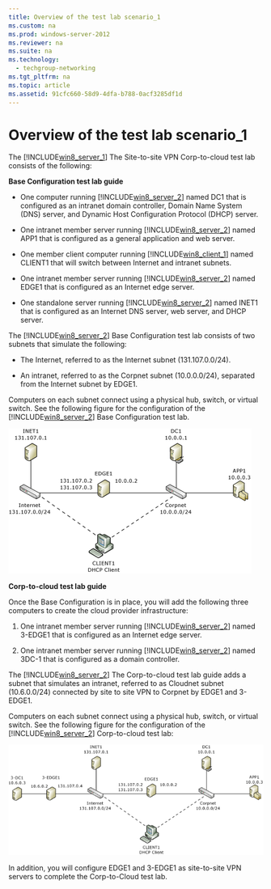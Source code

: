 ```yaml
---
title: Overview of the test lab scenario_1
ms.custom: na
ms.prod: windows-server-2012
ms.reviewer: na
ms.suite: na
ms.technology: 
  - techgroup-networking
ms.tgt_pltfrm: na
ms.topic: article
ms.assetid: 91cfc660-58d9-4dfa-b788-0acf3285df1d
---
```

# Overview of the test lab scenario_1
The [!INCLUDE[win8_server_1](../Token/win8_server_1_md.md)] The Site\-to\-site VPN Corp\-to\-cloud test lab consists of the following:  
  
**Base Configuration test lab guide**  
  
-   One computer running [!INCLUDE[win8_server_2](../Token/win8_server_2_md.md)] named DC1 that is configured as an intranet domain controller, Domain Name System \(DNS\) server, and Dynamic Host Configuration Protocol \(DHCP\) server.  
  
-   One intranet member server running [!INCLUDE[win8_server_2](../Token/win8_server_2_md.md)] named APP1 that is configured as a general application and web server.  
  
-   One member client computer running [!INCLUDE[win8_client_1](../Token/win8_client_1_md.md)] named CLIENT1 that will switch between Internet and intranet subnets.  
  
-   One intranet member server running [!INCLUDE[win8_server_2](../Token/win8_server_2_md.md)] named EDGE1 that is configured as an Internet edge server.  
  
-   One standalone server running [!INCLUDE[win8_server_2](../Token/win8_server_2_md.md)] named INET1 that is configured as an Internet DNS server, web server, and DHCP server.  
  
The [!INCLUDE[win8_server_2](../Token/win8_server_2_md.md)] Base Configuration test lab consists of two subnets that simulate the following:  
  
-   The Internet, referred to as the Internet subnet \(131.107.0.0\/24\).  
  
-   An intranet, referred to as the Corpnet subnet \(10.0.0.0\/24\), separated from the Internet subnet by EDGE1.  
  
Computers on each subnet connect using a physical hub, switch, or virtual switch. See the following figure for the configuration of the [!INCLUDE[win8_server_2](../Token/win8_server_2_md.md)] Base Configuration test lab.  
  
![](../Image/BaseConfigurationTLG.gif)  
  
**Corp\-to\-cloud test lab guide**  
  
Once the Base Configuration is in place, you will add the following three computers to create the cloud provider infrastructure:  
  
1.  One intranet member server running [!INCLUDE[win8_server_2](../Token/win8_server_2_md.md)] named 3\-EDGE1 that is configured as an Internet edge server.  
  
2.  One intranet member server running [!INCLUDE[win8_server_2](../Token/win8_server_2_md.md)] named 3DC\-1 that is configured as a domain controller.  
  
The [!INCLUDE[win8_server_2](../Token/win8_server_2_md.md)] The Corp\-to\-cloud test lab guide adds a subnet that simulates an intranet, referred to as Cloudnet subnet \(10.6.0.0\/24\) connected by site to site VPN to Corpnet by EDGE1 and 3\-EDGE1.  
  
Computers on each subnet connect using a physical hub, switch, or virtual switch. See the following figure for the configuration of the [!INCLUDE[win8_server_2](../Token/win8_server_2_md.md)] Corp\-to\-cloud test lab:  
  
![](../Image/Corp-to-cloudTLG.gif)  
  
In addition, you will configure EDGE1 and 3\-EDGE1 as site\-to\-site VPN servers to complete the Corp\-to\-Cloud test lab.  
  
